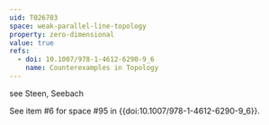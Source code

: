 ```yaml
---
uid: T026703
space: weak-parallel-line-topology
property: zero-dimensional
value: true
refs:
  - doi: 10.1007/978-1-4612-6290-9_6
    name: Counterexamples in Topology
---
```

see Steen, Seebach

See item #6 for space #95 in {{doi:10.1007/978-1-4612-6290-9_6}}.
